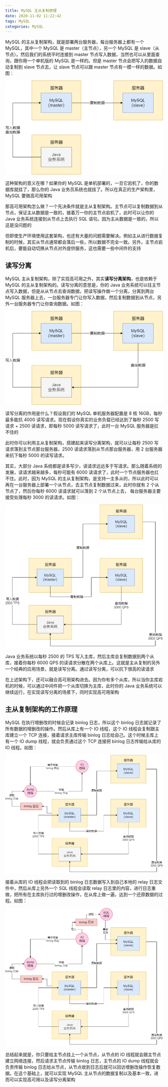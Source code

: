 ```yaml
---
title: MySQL 主从复制原理
date: 2020-11-02 11:22:42
tags: MySQL
categories: MySQL
---
```


MySQL 的主从复制架构，就是部署两台服务器，每台服务器上都有一个 MySQL，其中一个 MySQL 是 master（主节点），另一个 MySQL 是 slave（从节点）。然后我们的系统平时连接到 master 节点写入数据，当然也可以从里面查询，跟你用一个单机版的 MySQL 是一样的。但是 master 节点会把写入的数据自动复制到 slave 节点去，让 slave 节点可以跟 master 节点有一模一样的数据。如图：



![主从复制架构](MySQL-主从复制原理/主从复制架构.png)



这种架构的意义在哪？如果你的 MySQL 是单机部署的，一旦它宕机了，你的数据库就挂了，那么你的 Java 业务员系统也就挂了。所以在真正的生产架构里，MySQL 要做高可用架构



那高可用架构怎么做？一个先决条件就是主从复制架构。主节点可以复制数据到从节点，保证主从数据是一致的，接着万一你的主节点宕机了，此时可以让你的 Java 业务系统连接到从节点上去执行 SQL 语句。因为主从数据是一致的，所以这是没问题的



但即使生产环境使用这套架构，也还有大量的问题需要解决。例如主从进行数据复制的时候，其实从节点通常都会落后一些，所以数据不完全一致。另外，主节点宕机后，要能自动切换从节点对外提供服务，这也需要一些中间件的支持



## 读写分离

MySQL 主从复制架构，除了实现高可用之外，其实**读写分离架构**，也是依赖于 MySQL 的主从复制架构的。读写分离的意思是，你的 Java 业务系统可以往主节点写入数据，但是从从节点去查询数据，把读写操作做一个分离，分离到两台 MySQL 服务器上去，一台服务器专门让你写入数据，然后复制数据到从节点，另外一台服务器专门让你查询数据。如图：



![读写分离](MySQL-主从复制原理/读写分离.png)



读写分离的作用是什么？假设我们的 MySQL 单机服务器配置是 8 核 16GB，每秒最多能抗 4000 读写请求。现在假设你真实的业务负载已经达到了每秒 2500 写请求 + 2500 读请求，即每秒 5000 读写请求了，此时一台 MySQL 服务器是扛不住的



此时你可以利用主从复制架构，搭建起来读写分离架构，就可以让每秒 2500 写请求落到主节点那台服务器，2500 读请求落到从节点那台服务器，用 2 台服务器来抗下每秒 5000 的读写请求。



其实，大部分 Java 系统都是读多写少，读请求远远多于写请求。那么随着系统的发展，读请求越来越多，每秒可能有 6000 读请求了，此时一个节点服务器也扛不住。此时，因为 MySQL 的主从复制架构，是支持一主多从的，所以此时可以再在一台服务器上部署一个从节点，去主节点复制数据过来，此时你就有 2 个从节点了，然后你每秒 6000 读请求就可以落到 2 个从节点上去， 每台服务器主要接受处理每秒 3000 的读请求。如图：



![一主多从](MySQL-主从复制原理/一主多从.png)



Java 业务系统以每秒 2500 的 TPS 写入主库，然后主库会复制数据到两个从库，接着你每秒 6000 QPS 的读请求分散在两个从库上。这就是主从复制的另外一个经典的应用场景，就是读写分离。通过读写分离，可以抗下很高的读请求



在上述架构下，还可以融合高可用架构进去。因为你有多个从库，所以当你主库宕机的时候，可以通过中间件把一个从库切换为主库，此时你的 Java 业务系统可以继续运行，在实现读写分离的场景下，同时实现高可用架构



## 主从复制架构的工作原理

MySQL 在执行增删改的时候会记录 binlog 日志，所以这个 binlog 日志就记录了所有数据的增删改的操作。然后从库上有一个 IO 线程，这个 IO 线程会复制跟主库建立一个 TCP 连接，接着请求主库传输 binlog 日志给自己。这个时候主库上有一个 IO dump 线程，就会负责通过这个 TCP 连接把 binlog 日志传输给从库的 IO 线程。如图：



![binlog传输](MySQL-主从复制原理/binlog传输.png)



接着从库的 IO 线程会把读取到的 binlog 日志数据写入到自己本地的 relay 日志文件中，然后从库上另外一个 SQL 线程会读取 relay 日志里的内容，进行日志重做，把所有在主库执行过的增删改操作，在从库上做一遍，达到一个还原数据的过程。如图：



![重做日志](MySQL-主从复制原理/重做日志.png)



总结起来就是，你只要给主节点挂上一个从节点，从节点的 IO 线程就会跟主节点建立网络连接，然后请求主节点传输 binlog 日志，主节点的 IO dump 线程就会负责传输 binlog 日志给从节点，从节点收到日志后就可以回访增删改操作恢复数据。在这个基础上，就可以实现 MySQL 主从节点的数据复制以及基本一致，进而可以实现高可用以及读写分离架构

